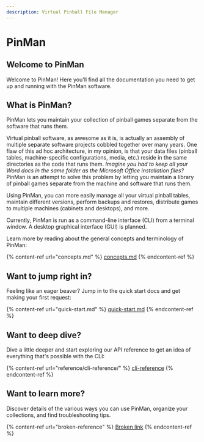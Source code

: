 ```yaml
---
description: Virtual Pinball File Manager
---
```


# PinMan

## Welcome to PinMan

Welcome to PinMan! Here you'll find all the documentation you need to get up and running with the PinMan software.

## What is PinMan?

PinMan lets you maintain your collection of pinball games separate from the software that runs them.

Virtual pinball software, as awesome as it is, is actually an assembly of multiple separate software projects cobbled together over many years. One flaw of this ad hoc architecture, in my opinion, is that your data files (pinball tables, machine-specific configurations, media, etc.) reside in the same directories as the code that runs them. _Imagine you had to keep all your Word docs in the same folder as the Microsoft Office installation files?_ PinMan is an attempt to solve this problem by letting you maintain a library of pinball games separate from the machine and software that runs them.

Using PinMan, you can more easily manage all your virtual pinball tables, maintain different versions, perform backups and restores, distribute games to multiple machines (cabinets and desktops), and more.

Currently, PinMan is run as a command-line interface (CLI) from a terminal window. A desktop graphical interface (GUI) is planned.

Learn more by reading about the general concepts and terminology of PinMan:

{% content-ref url="concepts.md" %}
[concepts.md](concepts.md)
{% endcontent-ref %}

## Want to jump right in?

Feeling like an eager beaver? Jump in to the quick start docs and get making your first request:

{% content-ref url="quick-start.md" %}
[quick-start.md](quick-start.md)
{% endcontent-ref %}

## Want to deep dive?

Dive a little deeper and start exploring our API reference to get an idea of everything that's possible with the CLI:

{% content-ref url="reference/cli-reference/" %}
[cli-reference](reference/cli-reference/)
{% endcontent-ref %}

## Want to learn more?&#x20;

Discover details of the various ways you can use PinMan, organize your collections, and find troubleshooting tips.

{% content-ref url="broken-reference" %}
[Broken link](broken-reference)
{% endcontent-ref %}
